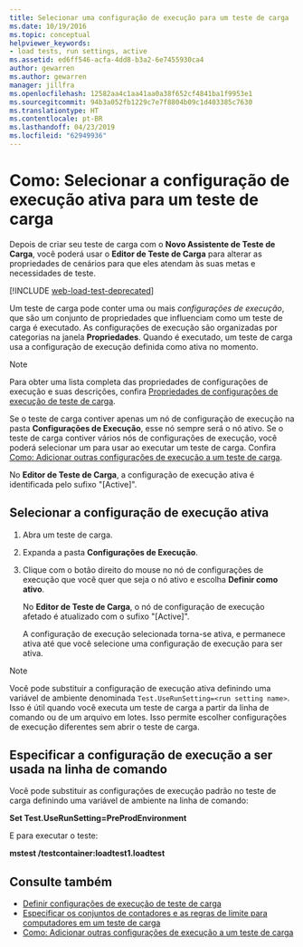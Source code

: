 ```yaml
---
title: Selecionar uma configuração de execução para um teste de carga
ms.date: 10/19/2016
ms.topic: conceptual
helpviewer_keywords:
- load tests, run settings, active
ms.assetid: ed6ff546-acfa-4dd8-b3a2-6e7455930ca4
author: gewarren
ms.author: gewarren
manager: jillfra
ms.openlocfilehash: 12582aa4c1aa41aa0a38f652cf4841ba1f9953e1
ms.sourcegitcommit: 94b3a052fb1229c7e7f8804b09c1d403385c7630
ms.translationtype: HT
ms.contentlocale: pt-BR
ms.lasthandoff: 04/23/2019
ms.locfileid: "62949936"
---
```

# <a name="how-to-select-the-active-run-setting-for-a-load-test"></a>Como: Selecionar a configuração de execução ativa para um teste de carga

Depois de criar seu teste de carga com o **Novo Assistente de Teste de Carga**, você poderá usar o **Editor de Teste de Carga** para alterar as propriedades de cenários para que eles atendam às suas metas e necessidades de teste.

[!INCLUDE [web-load-test-deprecated](includes/web-load-test-deprecated.md)]

Um teste de carga pode conter uma ou mais *configurações de execução*, que são um conjunto de propriedades que influenciam como um teste de carga é executado. As configurações de execução são organizadas por categorias na janela **Propriedades**. Quando é executado, um teste de carga usa a configuração de execução definida como ativa no momento.

> [!NOTE]
> Para obter uma lista completa das propriedades de configurações de execução e suas descrições, confira [Propriedades de configurações de execução de teste de carga](../test/load-test-run-settings-properties.md).

Se o teste de carga contiver apenas um nó de configuração de execução na pasta **Configurações de Execução**, esse nó sempre será o nó ativo. Se o teste de carga contiver vários nós de configurações de execução, você poderá selecionar um para usar ao executar um teste de carga. Confira [Como: Adicionar outras configurações de execução a um teste de carga](../test/how-to-add-additional-run-settings-to-a-load-test.md).

No **Editor de Teste de Carga**, a configuração de execução ativa é identificada pelo sufixo "[Active]".

## <a name="select-the-active-run-setting"></a>Selecionar a configuração de execução ativa

1. Abra um teste de carga.

2. Expanda a pasta **Configurações de Execução**.

3. Clique com o botão direito do mouse no nó de configurações de execução que você quer que seja o nó ativo e escolha **Definir como ativo**.

     No **Editor de Teste de Carga**, o nó de configuração de execução afetado é atualizado com o sufixo "[Active]".

     A configuração de execução selecionada torna-se ativa, e permanece ativa até que você selecione uma configuração de execução para ser ativa.

> [!NOTE]
> Você pode substituir a configuração de execução ativa definindo uma variável de ambiente denominada `Test.UseRunSetting=<run setting name>`. Isso é útil quando você executa um teste de carga a partir da linha de comando ou de um arquivo em lotes. Isso permite escolher configurações de execução diferentes sem abrir o teste de carga.

## <a name="specify-the-run-setting-to-use-from-the-command-line"></a>Especificar a configuração de execução a ser usada na linha de comando

Você pode substituir as configurações de execução padrão no teste de carga definindo uma variável de ambiente na linha de comando:

**Set Test.UseRunSetting=PreProdEnvironment**

E para executar o teste:

**mstest /testcontainer:loadtest1.loadtest**

## <a name="see-also"></a>Consulte também

- [Definir configurações de execução de teste de carga](../test/configure-load-test-run-settings.md)
- [Especificar os conjuntos de contadores e as regras de limite para computadores em um teste de carga](../test/specify-counter-sets-and-threshold-rules-for-load-testing.md)
- [Como: Adicionar outras configurações de execução a um teste de carga](../test/how-to-add-additional-run-settings-to-a-load-test.md)